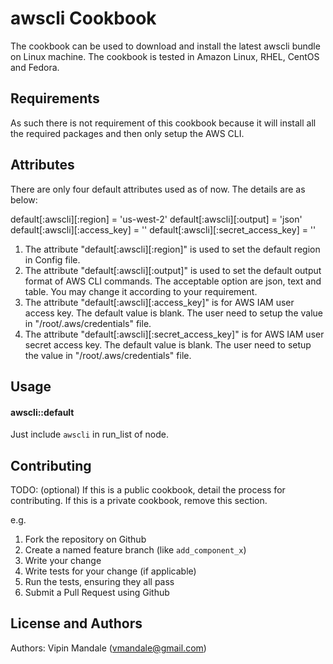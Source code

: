 awscli Cookbook
===============
The cookbook can be used to download and install the latest awscli bundle on Linux machine. The cookbook is tested in Amazon Linux, RHEL, CentOS and Fedora.

Requirements
------------
As such there is not requirement of this cookbook because it will install all the required packages and then only setup the AWS CLI.

Attributes
----------
There are only four default attributes used as of now. The details are as below:

default[:awscli][:region] = 'us-west-2'
default[:awscli][:output] = 'json'
default[:awscli][:access_key] = ''
default[:awscli][:secret_access_key] = ''

1) The attribute "default[:awscli][:region]" is used to set the default region in Config file.
2) The attribute "default[:awscli][:output]" is used to set the default output format of AWS CLI commands. The acceptable option are json, text and table. You may change it according to your requirement.
3) The attribute "default[:awscli][:access_key]" is for AWS IAM user access key. The default value is blank. The user need to setup the value in "/root/.aws/credentials" file.
4) The attribute "default[:awscli][:secret_access_key]" is for AWS IAM user secret access key. The default value is blank. The user need to setup the value in "/root/.aws/credentials" file.

Usage
-----
#### awscli::default

Just include `awscli` in run_list of node.

Contributing
------------
TODO: (optional) If this is a public cookbook, detail the process for contributing. If this is a private cookbook, remove this section.

e.g.
1. Fork the repository on Github
2. Create a named feature branch (like `add_component_x`)
3. Write your change
4. Write tests for your change (if applicable)
5. Run the tests, ensuring they all pass
6. Submit a Pull Request using Github

License and Authors
-------------------
Authors: Vipin Mandale (vmandale@gmail.com)
